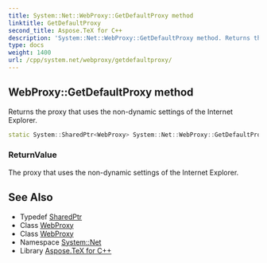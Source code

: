 ```yaml
---
title: System::Net::WebProxy::GetDefaultProxy method
linktitle: GetDefaultProxy
second_title: Aspose.TeX for C++
description: 'System::Net::WebProxy::GetDefaultProxy method. Returns the proxy that uses the non-dynamic settings of the Internet Explorer in C++.'
type: docs
weight: 1400
url: /cpp/system.net/webproxy/getdefaultproxy/
---
```

## WebProxy::GetDefaultProxy method


Returns the proxy that uses the non-dynamic settings of the Internet Explorer.

```cpp
static System::SharedPtr<WebProxy> System::Net::WebProxy::GetDefaultProxy()
```


### ReturnValue

The proxy that uses the non-dynamic settings of the Internet Explorer.

## See Also

* Typedef [SharedPtr](../../../system/sharedptr/)
* Class [WebProxy](../)
* Class [WebProxy](../)
* Namespace [System::Net](../../)
* Library [Aspose.TeX for C++](../../../)
